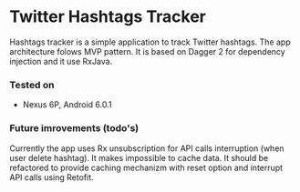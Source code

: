 # Twitter Hashtags Tracker

Hashtags tracker is a simple application to track Twitter hashtags. The app architecture folows MVP pattern. It is based on Dagger 2 for dependency injection and it use RxJava.

### Tested on
  - Nexus 6P, Android 6.0.1

### Future imrovements (todo's)

Currently the app uses Rx unsubscription for API calls interruption (when user delete hashtag). It makes impossible to cache data. It should be refactored to provide caching mechanizm with reset option and interrupt API calls using Retofit.





